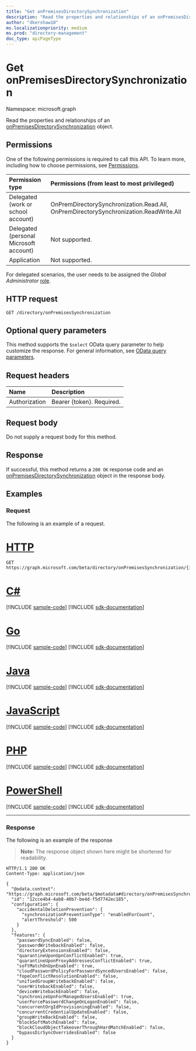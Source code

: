 ```yaml
---
title: "Get onPremisesDirectorySynchronization"
description: "Read the properties and relationships of an onPremisesDirectorySynchronization object."
author: "dkershaw10"
ms.localizationpriority: medium
ms.prod: "directory-management"
doc_type: apiPageType
---
```


# Get onPremisesDirectorySynchronization

Namespace: microsoft.graph

Read the properties and relationships of an [onPremisesDirectorySynchronization](../resources/onpremisesdirectorysynchronization.md) object.

## Permissions

One of the following permissions is required to call this API. To learn more, including how to choose permissions, see [Permissions](/graph/permissions-reference).

| Permission type                        | Permissions (from least to most privileged)                                           |
| :------------------------------------- | :------------------------------------------------------------------------------------ |
| Delegated (work or school account)     | OnPremDirectorySynchronization.Read.All, OnPremDirectorySynchronization.ReadWrite.All |
| Delegated (personal Microsoft account) | Not supported.                                                                        |
| Application                            | Not supported.                                                                        |

For delegated scenarios, the user needs to be assigned the *Global Administrator* [role](/azure/active-directory/users-groups-roles/directory-assign-admin-roles#available-roles).

## HTTP request

<!-- {
  "blockType": "ignored"
}
-->
``` http
GET /directory/onPremisesSynchronization
```

## Optional query parameters

This method supports the `$select` OData query parameter to help customize the response. For general information, see [OData query parameters](/graph/query-parameters).

## Request headers

| Name          | Description               |
| :------------ | :------------------------ |
| Authorization | Bearer {token}. Required. |

## Request body

Do not supply a request body for this method.

## Response

If successful, this method returns a `200 OK` response code and an [onPremisesDirectorySynchronization](../resources/onpremisesdirectorysynchronization.md) object in the response body.

## Examples

### Request

The following is an example of a request.

# [HTTP](#tab/http)
<!-- {
  "blockType": "request",
  "name": "get_onpremisesdirectorysynchronization"
}
-->
``` http
GET https://graph.microsoft.com/beta/directory/onPremisesSynchronization/{id}
```

# [C#](#tab/csharp)
[!INCLUDE [sample-code](../includes/snippets/csharp/get-onpremisesdirectorysynchronization-csharp-snippets.md)]
[!INCLUDE [sdk-documentation](../includes/snippets/snippets-sdk-documentation-link.md)]

# [Go](#tab/go)
[!INCLUDE [sample-code](../includes/snippets/go/get-onpremisesdirectorysynchronization-go-snippets.md)]
[!INCLUDE [sdk-documentation](../includes/snippets/snippets-sdk-documentation-link.md)]

# [Java](#tab/java)
[!INCLUDE [sample-code](../includes/snippets/java/get-onpremisesdirectorysynchronization-java-snippets.md)]
[!INCLUDE [sdk-documentation](../includes/snippets/snippets-sdk-documentation-link.md)]

# [JavaScript](#tab/javascript)
[!INCLUDE [sample-code](../includes/snippets/javascript/get-onpremisesdirectorysynchronization-javascript-snippets.md)]
[!INCLUDE [sdk-documentation](../includes/snippets/snippets-sdk-documentation-link.md)]

# [PHP](#tab/php)
[!INCLUDE [sample-code](../includes/snippets/php/get-onpremisesdirectorysynchronization-php-snippets.md)]
[!INCLUDE [sdk-documentation](../includes/snippets/snippets-sdk-documentation-link.md)]

# [PowerShell](#tab/powershell)
[!INCLUDE [sample-code](../includes/snippets/powershell/get-onpremisesdirectorysynchronization-powershell-snippets.md)]
[!INCLUDE [sdk-documentation](../includes/snippets/snippets-sdk-documentation-link.md)]

---

### Response

The following is an example of the response
>**Note:** The response object shown here might be shortened for readability.
<!-- {
  "blockType": "response",
  "truncated": true,
  "@odata.type": "microsoft.graph.onPremisesDirectorySynchronization"
}
-->
``` http
HTTP/1.1 200 OK
Content-Type: application/json

{
  "@odata.context": "https://graph.microsoft.com/beta/$metadata#directory/onPremisesSynchronization/$entity",
  "id": "12cce4b4-4ab8-40b7-be4d-f5d7742ec185",
  "configuration": {
    "accidentalDeletionPrevention": {
      "synchronizationPreventionType": "enabledForCount",
      "alertThreshold": 500
    }
  },
  "features": {
    "passwordSyncEnabled": false,
    "passwordWritebackEnabled": false,
    "directoryExtensionsEnabled": false,
    "quarantineUponUpnConflictEnabled": true,
    "quarantineUponProxyAddressesConflictEnabled": true,
    "softMatchOnUpnEnabled": true,
    "cloudPasswordPolicyForPasswordSyncedUsersEnabled": false,
    "fopeConflictResolutionEnabled": false,
    "unifiedGroupWritebackEnabled": false,
    "userWritebackEnabled": false,
    "deviceWritebackEnabled": false,
    "synchronizeUpnForManagedUsersEnabled": true,
    "userForcePasswordChangeOnLogonEnabled": false,
    "concurrentOrgIdProvisioningEnabled": false,
    "concurrentCredentialUpdateEnabled": false,
    "groupWriteBackEnabled": false,
    "blockSoftMatchEnabled": false,
    "blockCloudObjectTakeoverThroughHardMatchEnabled": false,
    "bypassDirSyncOverridesEnabled": false
  }
}
```
